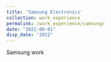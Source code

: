 ```yaml
---
title: 'Samsung Electronics'
collection: work_experience
permalink: /work_experience/samsung/
date: "2022-09-01"
disp_date: "2022"
---
```


Samsung work 
